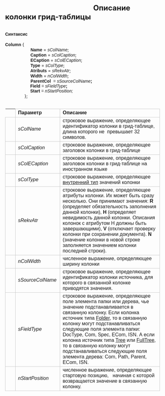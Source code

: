 ﻿<html>
<head>
<title>Описание колонки грид-таблицы</title>
<style type="text/css">
.style1 {
	font-size: x-large;
}
.style14 {
	border: 1px solid #C5C5C5;
}
.style15 {
	border-color: #808080;
	border-width: 0;
}
.style16 {
	border: 0 solid #C5C5C5;
}
</style>
</head>

<body>

<strong>&nbsp;&nbsp;&nbsp;&nbsp;&nbsp;&nbsp;&nbsp;&nbsp;&nbsp;&nbsp;&nbsp;&nbsp;&nbsp;&nbsp;&nbsp;&nbsp;&nbsp;&nbsp;&nbsp;&nbsp;&nbsp;&nbsp;&nbsp;&nbsp;&nbsp;&nbsp;&nbsp;&nbsp;&nbsp;&nbsp;&nbsp;&nbsp;&nbsp;&nbsp;&nbsp;&nbsp;&nbsp;&nbsp;&nbsp;&nbsp;&nbsp;&nbsp;&nbsp;&nbsp;&nbsp;&nbsp;&nbsp;&nbsp;&nbsp;&nbsp;&nbsp;&nbsp;&nbsp;&nbsp;&nbsp;&nbsp;&nbsp;&nbsp;&nbsp;&nbsp;&nbsp;&nbsp;&nbsp;&nbsp;&nbsp;&nbsp;&nbsp;&nbsp;&nbsp;&nbsp;&nbsp;&nbsp;&nbsp;&nbsp;&nbsp;&nbsp;&nbsp;
<span class="style1">&nbsp;&nbsp;&nbsp;&nbsp; Описание колонки грид-таблицы</span></strong>&nbsp;<br />
<br />
<br />
<font face="Arial"><strong>Синтаксис</strong></font>
<br />
<br />
<font face="Arial">
<strong><span lang="hy">Column </span> </strong>
</font>{ <br />
&nbsp;&nbsp;&nbsp;&nbsp;&nbsp;&nbsp;&nbsp;&nbsp;&nbsp;&nbsp;&nbsp;&nbsp;&nbsp;&nbsp;&nbsp;&nbsp;<span lang="hy">&nbsp;&nbsp;&nbsp; </span>&nbsp;<font face="Arial"><strong>Name<span lang="hy">
</span> </strong>
</font>=
<font face="Arial">
<em> s<span lang="hy">Col</span>Name</em></font>;<br />
&nbsp;&nbsp;&nbsp;&nbsp;&nbsp;&nbsp;&nbsp;&nbsp;&nbsp;&nbsp;&nbsp;&nbsp;&nbsp;&nbsp;&nbsp;&nbsp;
<font face="Arial">
<strong><span lang="hy">&nbsp;&nbsp;&nbsp; </span>Caption </strong>
</font>=
<font face="Arial">
<em> s<span lang="hy">Col</span>Caption</em></font>; <br />
&nbsp;&nbsp;&nbsp;&nbsp;&nbsp;&nbsp;&nbsp;&nbsp;&nbsp;&nbsp;&nbsp;&nbsp;&nbsp;&nbsp;&nbsp;&nbsp;&nbsp;<font face="Arial"><strong><span lang="hy">&nbsp;&nbsp;&nbsp; E</span>Caption </strong>
</font>=
<font face="Arial">
<em> s<span lang="hy">ColE</span>Caption</em></font>;<br />
&nbsp;&nbsp;&nbsp;&nbsp;&nbsp;&nbsp;&nbsp;&nbsp;&nbsp;&nbsp;&nbsp;&nbsp;&nbsp;&nbsp;&nbsp;&nbsp; <font face="Arial">
<strong><span lang="hy">&nbsp;&nbsp;&nbsp; Type</span> </strong>
</font>=
<font face="Arial">
<em> s<span lang="hy">ColType</span></em></font>;<br />
&nbsp;&nbsp;&nbsp;&nbsp;&nbsp;&nbsp;&nbsp;&nbsp;&nbsp;&nbsp;&nbsp;&nbsp;&nbsp;&nbsp;&nbsp;&nbsp;
<font face="Arial">
<strong><span lang="hy">&nbsp;&nbsp;&nbsp; Atributs</span> </strong>
</font>= <font face="Arial">
<em> <span lang="hy">sRekvAtr</span></em></font>;<br />
&nbsp;&nbsp;&nbsp;&nbsp;&nbsp;&nbsp;&nbsp;&nbsp;&nbsp;&nbsp;&nbsp;&nbsp;&nbsp;&nbsp;&nbsp;&nbsp;
<font face="Arial">
<strong><span lang="hy">&nbsp;&nbsp;&nbsp; Width </span> </strong>
</font>= <font face="Arial">
<em> <span lang="hy">nColWidth</span></em></font>;<br />
<span lang="hy">&nbsp;&nbsp;&nbsp;&nbsp;&nbsp;&nbsp;&nbsp;&nbsp;&nbsp;&nbsp;&nbsp;&nbsp;&nbsp;&nbsp;&nbsp;&nbsp;&nbsp;&nbsp;&nbsp;&nbsp;
<font face="Arial">
<strong>ParentCol </strong>&nbsp;<em>= sSourceColName</em><strong>;<br />
&nbsp;&nbsp;&nbsp;&nbsp;&nbsp;&nbsp;&nbsp;&nbsp;&nbsp;&nbsp;&nbsp;&nbsp;&nbsp;&nbsp;&nbsp;&nbsp;&nbsp;&nbsp;&nbsp;&nbsp; 
Field </strong><em>= sFieldType</em><strong>;<br />
&nbsp;&nbsp;&nbsp;&nbsp;&nbsp;&nbsp;&nbsp;&nbsp;&nbsp;&nbsp;&nbsp;&nbsp;&nbsp;&nbsp;&nbsp;&nbsp;&nbsp;&nbsp;&nbsp;&nbsp; 
Start </strong><em>= nStartPosition; </em>
</font></span><br />
&nbsp;&nbsp;&nbsp;&nbsp;&nbsp;&nbsp;&nbsp;&nbsp;&nbsp;&nbsp;&nbsp;&nbsp;&nbsp;<span lang="hy">&nbsp;&nbsp; </span>};<br />
<br />


<table cellPadding="5" cols="2" frame="below" rules="rows" class="style15">
  <tr>
    <td class="style16" style="width: 2%">
	&nbsp;</td>
    <td width="29%" class="style14"><font face="Arial"><strong>Параметр</strong></font></td>
    <td style="width: 71%" class="style14"><font face="Arial"><strong>Описание</strong></font></td>
  </tr>
  <tr>
    <td class="style14" style="width: 2%">
	<img src="pubfield.gif" width="16" height="16" /></td>
    <td width="29%" class="style14"><em><font face="Arial">sColName</font></em></td>
    <td style="width: 71%" class="style14"><font face="Arial">строковое 
	выражение, определяющее идентификатор колонки в грид-таблице, длина которого 
	не&nbsp; превышает 32 символов.</font></td>
  </tr>
  <tr>
    <td class="style14" style="width: 2%">
	<img src="pubfield.gif" width="16" height="16" /></td>
    <td width="29%" class="style14"><em><font face="Arial">sColCaption</font></em></td>
    <td style="width: 71%" class="style14"><font face="Arial">строковое 
	выражение, определяющее заголовок колонки в грид-таблице</font></td>
  </tr>
  <tr>
    <td class="style14" style="width: 2%">
	<img src="pubfield.gif" width="16" height="16" /></td>
    <td width="29%" class="style14"><em><font face="Arial">sColECaption</font></em></td>
    <td style="width: 71%" class="style14"><font face="Arial">строковое 
	выражение, определяющее заголовок колонки в грид-таблице на иностранном 
	языке</font></td>
  </tr>
  <tr>
    <td class="style14" style="width: 2%">
	<img src="pubfield.gif" width="16" height="16" /></td>
    <td width="29%" class="style14"><em><font face="Arial">sColType</font></em></td>
    <td style="width: 71%" class="style14"><font face="Arial">строковое 
	выражение, определяющее <a href="types.html">внутренний тип</a>
    значений колонки</font></td>
  </tr>
  <tr>
    <td class="style14" style="width: 2%">
	<img src="pubfield.gif" width="16" height="16" /></td>
    <td width="29%" class="style14"><em><font face="Arial">sRekvAtr</font></em></td>
    <td style="width: 71%" class="style14"><font face="Arial">строковое 
	выражение, определяющее атрибуты колонки. Их может быть сразу несколько. Они 
	принимают значения:
    <strong>R</strong> (определяет обязательность заполнения данной колонки),
    <strong>H</strong> (определяет невидимость данной колонки. Описания колонок 
	с атрибутом H должны быть завершающими),
    <b>V </b>(отключает проверку колонки при сохранении документа).<strong>
	N</strong> (значение колонки в новой строке заполняется значением колонки 
	последней строки).</font></td>
  </tr>
  <tr>
    <td class="style14" style="width: 2%">
	<img src="pubfield.gif" width="16" height="16" /></td>
    <td width="29%" class="style14"><em><font face="Arial">nColWidth</font></em></td>
    <td style="width: 71%" class="style14"><font face="Arial">численное 
	выражение, определяющее ширину колонки</font></td>
  </tr>
  <tr>
    <td class="style14" style="width: 2%">
	<img src="pubfield.gif" width="16" height="16" /></td>
    <td width="29%" class="style14"><em><font face="Arial">sSourceColName</font></em></td>
    <td style="width: 71%" class="style14"><font face="Arial">строковое 
	выражение, определяющее идентификатор колонки источника, для которого в 
	связанной колонке приводятся значения.</font></td>
  </tr>
  <tr>
    <td class="style14" style="width: 2%">
	<img src="pubfield.gif" width="16" height="16" /></td>
    <td width="29%" class="style14"><em><font face="Arial">sFieldType</font></em></td>
    <td style="width: 71%" class="style14"><font face="Arial">строковое 
	выражение, определяющее поле элемента папки или дерева, чье значение 
	подстанавливается в связанную колонку. Если колонка источник типа 
	<a href="Types/Folder().html">Folder</a>, то в связанную колонку могут подстанавливаться следующие поля 
	элемента папки: DocType, Com, Spec, ECom, ISN. А если колонка источник типа
	<a href="Types/Tree().html">Tree</a>
    или <a href="Types/FULLTREE().html">FullTree</a>, то в связанную колонку 
	могут подстанавливаться следующие поля элемента дерева: Com, Path, Parent, 
	ECom, ISN. </font></td>
  </tr>
  <tr>
    <td class="style14" style="width: 2%">
	<img src="pubfield.gif" width="16" height="16" /></td>
    <td width="29%" class="style14"><em><font face="Arial">nStartPosition</font></em></td>
    <td style="width: 71%" class="style14"><font face="Arial">численное 
	выражение, определяющее стартовую позицию, &nbsp; начиная с которой возвращается 
	значение в связанную колонку.</font></td>
  </tr>
</table>

</body>

</html>
